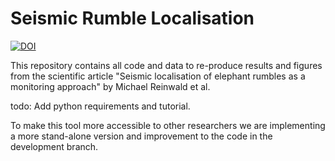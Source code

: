 # Seismic Rumble Localisation

<a href="https://zenodo.org/badge/latestdoi/352388011"><img src="https://zenodo.org/badge/352388011.svg" alt="DOI"></a>

This repository contains all code and data to re-produce results and figures from the scientific article "Seismic localisation of elephant rumbles as a monitoring approach" by Michael Reinwald et al.

todo: Add python requirements and tutorial.

To make this tool more accessible to other researchers we are implementing a more stand-alone version and improvement to the code in the development branch.



